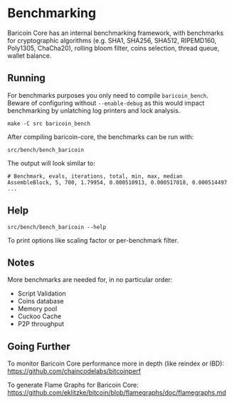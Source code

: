 Benchmarking
============

Baricoin Core has an internal benchmarking framework, with benchmarks
for cryptographic algorithms (e.g. SHA1, SHA256, SHA512, RIPEMD160, Poly1305, ChaCha20), rolling bloom filter, coins selection,
thread queue, wallet balance.

Running
---------------------

For benchmarks purposes you only need to compile `baricoin_bench`. Beware of configuring without `--enable-debug` as this would impact
benchmarking by unlatching log printers and lock analysis.

    make -C src baricoin_bench

After compiling baricoin-core, the benchmarks can be run with:

    src/bench/bench_baricoin

The output will look similar to:
```
# Benchmark, evals, iterations, total, min, max, median
AssembleBlock, 5, 700, 1.79954, 0.000510913, 0.000517018, 0.000514497
...
```

Help
---------------------

    src/bench/bench_baricoin --help

To print options like scaling factor or per-benchmark filter.

Notes
---------------------
More benchmarks are needed for, in no particular order:
- Script Validation
- Coins database
- Memory pool
- Cuckoo Cache
- P2P throughput

Going Further
--------------------

To monitor Baricoin Core performance more in depth (like reindex or IBD): https://github.com/chaincodelabs/bitcoinperf

To generate Flame Graphs for Baricoin Core: https://github.com/eklitzke/bitcoin/blob/flamegraphs/doc/flamegraphs.md
